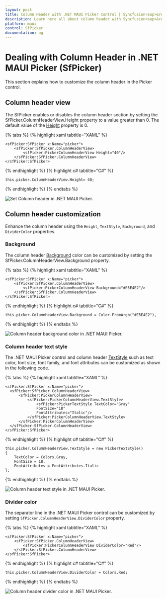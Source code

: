 ```yaml
---
layout: post
title: Column Header with .NET MAUI Picker Control | Syncfusion<sup>&reg;</sup>
description: Learn here all about column header with Syncfusion<sup>&reg;</sup> .NET MAUI Picker (SfPicker) control and its basic features.
platform: maui
control: SfPicker
documentation: ug
---
```


# Dealing with Column Header in .NET MAUI Picker (SfPicker)

This section explains how to customize the column header in the Picker control.

## Column header view

The SfPicker enables or disables the column header section by setting the SfPicker.ColumnHeaderView.Height property to a value greater than 0. The default value of the [Height](https://help.syncfusion.com/cr/maui/Syncfusion.Maui.Picker.PickerColumnHeaderView.html#Syncfusion_Maui_Picker_PickerColumnHeaderView_Height) property is 0.

{% tabs %}
{% highlight xaml tabtitle="XAML" %}

    <sfPicker:SfPicker x:Name="picker">
        <sfPicker:SfPicker.ColumnHeaderView>
            <sfPicker:PickerColumnHeaderView Height="40"/>
        </sfPicker:SfPicker.ColumnHeaderView>
    </sfPicker:SfPicker>

{% endhighlight %}
{% highlight c# tabtitle="C#" %}

    this.picker.ColumnHeaderView.Height= 40;

{% endhighlight %}
{% endtabs %}

   ![Set Column header in .NET MAUI Picker.](images/dealing-with-column-header/maui-picker-column-header.png)

## Column header customization

Enhance the column header using the `Height`, `TextStyle`, `Background`, and `DividerColor` properties.

### Background

The column header [Background](https://help.syncfusion.com/cr/maui/Syncfusion.Maui.Picker.PickerColumnHeaderView.html#Syncfusion_Maui_Picker_PickerColumnHeaderView_Background) color can be customized by setting the SfPicker.ColumnHeaderView.Background property.

{% tabs %}
{% highlight xaml tabtitle="XAML" %}

    <sfPicker:SfPicker x:Name="picker">
        <sfPicker:SfPicker.ColumnHeaderView>
            <sfPicker:PickerColumnHeaderView Background="#E5E4E2"/>
        </sfPicker:SfPicker.ColumnHeaderView>
    </sfPicker:SfPicker>

{% endhighlight %}
{% highlight c# tabtitle="C#" %}

    this.picker.ColumnHeaderView.Background = Color.FromArgb("#E5E4E2"),

{% endhighlight %}
{% endtabs %}

   ![Column header background color in .NET MAUI Picker.](images/dealing-with-column-header/maui-picker-column-header-background.png)

### Column header text style

The .NET MAUI Picker control and column header [TextStyle](https://help.syncfusion.com/cr/maui/Syncfusion.Maui.Picker.PickerColumnHeaderView.html#Syncfusion_Maui_Picker_PickerColumnHeaderView_TextStyle) such as text color, font size, font family, and font attributes can be customized as shown in the following code.

{% tabs %}
{% highlight xaml tabtitle="XAML" %}

    <sfPicker:SfPicker x:Name="picker">
      <sfPicker:SfPicker.ColumnHeaderView>
          <sfPicker:PickerColumnHeaderView>
              <sfPicker:PickerColumnHeaderView.TextStyle>
                  <sfPicker:PickerTextStyle TextColor="Gray" 
                  FontSize="18" 
                  FontAttributes="Italic"/>
              </sfPicker:PickerColumnHeaderView.TextStyle>
          </sfPicker:PickerColumnHeaderView>
      </sfPicker:SfPicker.ColumnHeaderView>
    </sfPicker:SfPicker>

{% endhighlight %}
{% highlight c# tabtitle="C#" %}

    this.picker.ColumnHeaderView.TextStyle = new PickerTextStyle()
    {
        TextColor = Colors.Gray,
        FontSize = 18,
        FontAttributes = FontAttributes.Italic
    };

{% endhighlight %}
{% endtabs %}

   ![Column header text style in .NET MAUI Picker.](images/dealing-with-column-header/maui-picker-column-header-text-style.png)

### Divider color

The separator line in the .NET MAUI Picker control can be customized by setting `SfPicker.ColumnHeaderView.DividerColor` property.

{% tabs %}
{% highlight xaml tabtitle="XAML" %}

    <sfPicker:SfPicker x:Name="picker">
        <sfPicker:SfPicker.ColumnHeaderView>
            <sfPicker:PickerColumnHeaderView DividerColor="Red"/>
        </sfPicker:SfPicker.ColumnHeaderView>
    </sfPicker:SfPicker>

{% endhighlight %}
{% highlight c# tabtitle="C#" %}

    this.picker.ColumnHeaderView.DividerColor = Colors.Red;

{% endhighlight %}
{% endtabs %}

   ![Column header divider color in .NET MAUI Picker.](images/dealing-with-column-header/maui-picker-column-header-divider-color.png)